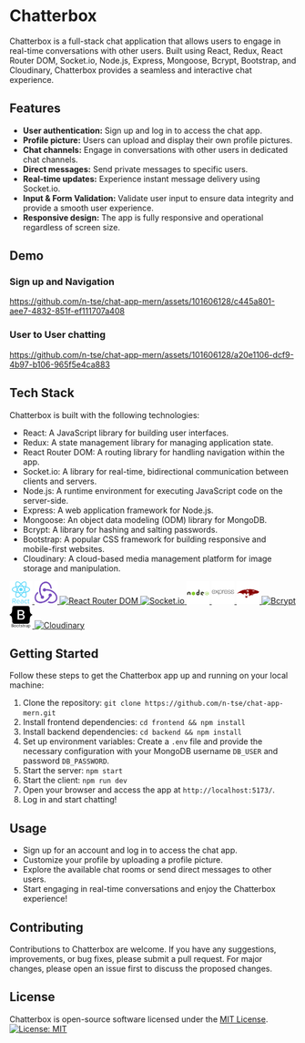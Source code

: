 <!-- <p align="center"><img width=20% src="https://github.com/n-tse/chat-app-mern/blob/main/frontend/src/assets/chatapplogo.png"></p> -->
# Chatterbox

Chatterbox is a full-stack chat application that allows users to engage in real-time conversations with other users. Built using React, Redux, React Router DOM, Socket.io, Node.js, Express, Mongoose, Bcrypt, Bootstrap, and Cloudinary, Chatterbox provides a seamless and interactive chat experience.

## Features

- **User authentication:** Sign up and log in to access the chat app.
- **Profile picture:** Users can upload and display their own profile pictures.
- **Chat channels:** Engage in conversations with other users in dedicated chat channels.
- **Direct messages:** Send private messages to specific users.
- **Real-time updates:** Experience instant message delivery using Socket.io.
- **Input & Form Validation:** Validate user input to ensure data integrity and provide a smooth user experience.
- **Responsive design:** The app is fully responsive and operational regardless of screen size.

## Demo
### Sign up and Navigation

https://github.com/n-tse/chat-app-mern/assets/101606128/c445a801-aee7-4832-851f-ef111707a408

### User to User chatting

https://github.com/n-tse/chat-app-mern/assets/101606128/a20e1106-dcf9-4b97-b106-965f5e4ca883


## Tech Stack

Chatterbox is built with the following technologies:

- React: A JavaScript library for building user interfaces.
- Redux: A state management library for managing application state.
- React Router DOM: A routing library for handling navigation within the app.
- Socket.io: A library for real-time, bidirectional communication between clients and servers.
- Node.js: A runtime environment for executing JavaScript code on the server-side.
- Express: A web application framework for Node.js.
- Mongoose: An object data modeling (ODM) library for MongoDB.
- Bcrypt: A library for hashing and salting passwords.
- Bootstrap: A popular CSS framework for building responsive and mobile-first websites.
- Cloudinary: A cloud-based media management platform for image storage and manipulation.
<p align="left">
  <a href="https://reactjs.org/" target="_blank" rel="noreferrer">
    <img src="https://raw.githubusercontent.com/devicons/devicon/master/icons/react/react-original-wordmark.svg" alt="React.js" width="40" height="40"/>
  </a>
  <a href="https://redux.js.org/" target="_blank" rel="noreferrer">
    <img src="https://raw.githubusercontent.com/devicons/devicon/master/icons/redux/redux-original.svg" alt="Redux" width="40" height="40"/>
  </a>
  <a href="https://reactrouter.com/" target="_blank" rel="noreferrer">
    <img src="https://www.svgrepo.com/show/354262/react-router.svg" alt="React Router DOM" width="40" height="40"/>
  </a>
  <a href="https://socket.io/" target="_blank" rel="noreferrer">
    <img src="https://www.vectorlogo.zone/logos/socketio/socketio-icon.svg" alt="Socket.io" width="40" height="40"/>
  </a>
  <a href="https://nodejs.org/" target="_blank" rel="noreferrer">
    <img src="https://raw.githubusercontent.com/devicons/devicon/master/icons/nodejs/nodejs-original-wordmark.svg" alt="Node.js" width="40" height="40"/>
  </a>
  <a href="https://expressjs.com/" target="_blank" rel="noreferrer">
    <img src="https://raw.githubusercontent.com/devicons/devicon/master/icons/express/express-original-wordmark.svg" alt="Express" width="40" height="40"/>
  </a>
  <a href="https://mongoosejs.com/" target="_blank" rel="noreferrer">
    <img src="https://raw.githubusercontent.com/github/explore/80688e429a7d4ef2fca1e82350fe8e3517d3494d/topics/mongoose/mongoose.png" alt="Mongoose" width="40" height="40"/>
  </a>
  <a href="https://www.npmjs.com/package/bcrypt" target="_blank" rel="noreferrer">
    <img src="https://www.vectorlogo.zone/logos/npmjs/npmjs-ar21.svg" alt="Bcrypt" width="40" height="40"/>
  </a>
  <a href="https://getbootstrap.com/" target="_blank" rel="noreferrer">
    <img src="https://raw.githubusercontent.com/devicons/devicon/master/icons/bootstrap/bootstrap-plain-wordmark.svg" alt="Bootstrap" width="40" height="40"/>
  </a>
  <a href="https://cloudinary.com/" target="_blank" rel="noreferrer">
    <img src="https://www.gartner.com/imagesrv/peer-insights/vendors/logos/cloudinary.png" alt="Cloudinary" width="40" height="40"/>
  </a>
</p>

## Getting Started

Follow these steps to get the Chatterbox app up and running on your local machine:

1. Clone the repository: `git clone https://github.com/n-tse/chat-app-mern.git`
2. Install frontend dependencies: `cd frontend && npm install`
3. Install backend dependencies: `cd backend && npm install`
4. Set up environment variables: Create a `.env` file and provide the necessary configuration with your MongoDB username `DB_USER` and password `DB_PASSWORD`.
5. Start the server: `npm start`
6. Start the client: `npm run dev`
7. Open your browser and access the app at `http://localhost:5173/`.
8. Log in and start chatting!

## Usage

- Sign up for an account and log in to access the chat app.
- Customize your profile by uploading a profile picture.
- Explore the available chat rooms or send direct messages to other users.
- Start engaging in real-time conversations and enjoy the Chatterbox experience!

## Contributing

Contributions to Chatterbox are welcome. If you have any suggestions, improvements, or bug fixes, please submit a pull request. For major changes, please open an issue first to discuss the proposed changes.

## License

Chatterbox is open-source software licensed under the [MIT License](LICENSE).\
[![License: MIT](https://img.shields.io/badge/License-MIT-yellow.svg)](https://opensource.org/licenses/MIT)


